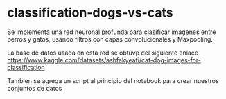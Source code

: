 # classification-dogs-vs-cats
Se implementa una red neuronal profunda para clasificar imagenes entre perros y gatos, usando filtros con capas convolucionales y Maxpooling.

La base de datos usada en esta red se obtuvp del siguiente enlace https://www.kaggle.com/datasets/ashfakyeafi/cat-dog-images-for-classification

Tambien se agrega un script al principio del notebook para crear nuestros conjuntos de datos
